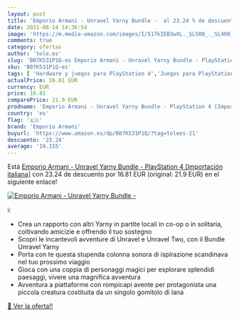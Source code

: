 ```yaml
---
layout: post
title: 'Emporio Armani - Unravel Yarny Bundle -  al 23.24 % de descuento'
date: 2021-08-14 14:36:54
image: 'https://m.media-amazon.com/images/I/517kIEB3wXL._SL500_._SL400_.jpg'
comments: true
category: ofertas
author: 'tole.es'
slug: 'B07K531P1Q-es Emporio Armani - Unravel Yarny Bundle - PlayStation 4...'
sku: 'B07K531P1Q-es'
tags: [ 'Hardware y juegos para PlayStation 4','Juegos para PlayStation 4','Videojuegos','emporio armani','playstation', ]
actualPrice: 16.81 EUR
currency: EUR
price: 16.81
comparePrice: 21.9 EUR
prodname: 'Emporio Armani - Unravel Yarny Bundle - PlayStation 4 [Importación italiana]'
country: 'es'
flag: '🇪🇸'
brand: 'Emporio Armani'
buyurl: 'https://www.amazon.es/dp/B07K531P1Q/?tag=tolees-21'
descuento: '23.24'
average: '19.155'
---
```


Está [Emporio Armani - Unravel Yarny Bundle - PlayStation 4 [Importación italiana]](https://www.amazon.es/dp/B07K531P1Q/?tag=tolees-21) con 23.24 de descuento por 16.81 EUR (original: 21.9 EUR) en el siguiente enlace!

[![Emporio Armani - Unravel Yarny Bundle - ](https://m.media-amazon.com/images/I/517kIEB3wXL._SL500_._SL400_.jpg)](https://www.amazon.es/dp/B07K531P1Q/?tag=tolees-21)

ℹ️:

- Crea un rapporto con altri Yarny in partite locali in co-op o in solitaria, coltivando amicizie e offrendo il tuo sostegno
- Scopri le incantevoli avventure di Unravel e Unravel Two, con il Bundle Unravel Yarny
- Porta con te questa stupenda colonna sonora di ispirazione scandinava nel tuo prossimo viaggio
- Gioca con una coppia di personaggi magici per esplorare splendidi paesaggi, vivere una magnifica avventura
- Avventura a piattaforme con rompicapi avente per protagonista una piccola creatura costituita da un singolo gomitolo di lana

[🛒 Ver la oferta!!](https://www.amazon.es/dp/B07K531P1Q/?tag=tolees-21)
